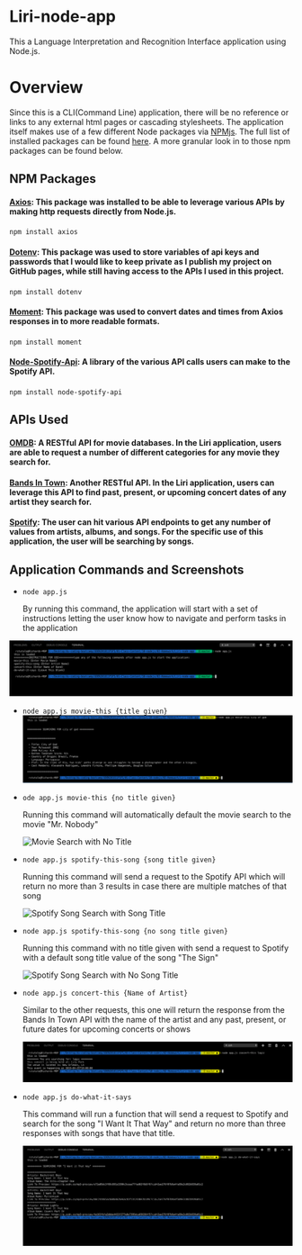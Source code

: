 # Liri-node-app
This a Language Interpretation and Recognition Interface application using Node.js. 

# Overview
Since this is a CLI(Command Line) application, there will be no reference or links to any external html pages or cascading stylesheets. The application itself makes use of a few different Node packages via [NPMjs](https://www.npmjs.com/). The full list of installed packages can be found [here](https://github.com/rstootalow/Liri-node-app/blob/master/package.json). A more granular look in to those npm packages can be found below. 

## NPM Packages

#### [Axios](https://www.npmjs.com/package/axios): This package was installed to be able to leverage various APIs by making http requests directly from Node.js. <br> 

<code>npm install axios</code>

#### [Dotenv](https://www.npmjs.com/package/dotenv): This package was used to store variables of api keys and passwords that I would like to keep private as I publish my project on GitHub pages, while still having access to the APIs I used in this project. <br> 

<code>npm install dotenv</code>

#### [Moment](https://www.npmjs.com/package/moment): This package was used to convert dates and times from Axios responses in to more readable formats. <br> 

<code>npm install moment</code>

#### [Node-Spotify-Api](https://www.npmjs.com/package/node-spotify-api): A library of the various API calls users can make to the Spotify API. <br> 

<code>npm install node-spotify-api</code>
   
## APIs Used

#### [OMDB](http://www.omdbapi.com): A RESTful API for movie databases. In the Liri application, users are able to request a number of different categories for any movie they search for. 

#### [Bands In Town](http://www.artists.bandsintown.com/bandsintown-api): Another RESTful API. In the Liri application, users can leverage this API to find past, present, or upcoming concert dates of any artist they search for. 

#### [Spotify](https://developer.spotify.com/documentation/web-api/): The user can hit various API endpoints to get any number of values from artists, albums, and songs. For the specific use of this application, the user will be searching by songs. 

## Application Commands and Screenshots

* <code>node app.js</code>
   <p>By running this command, the application will start with a set of instructions letting the user know how to navigate and perform tasks in the application</p>
![Application Start Command](images/liri-start-command.png)

* <code>node app.js movie-this {title given}</code>
![Movie Search with Title](images/movie-this-with-title.png)

* <code>ode app.js movie-this {no title given}</code>
      <p>Running this command will automatically default the movie search to the movie "Mr. Nobody"</p>
![Movie Search with No Title](imaes/movie-this-no-title.png)

* <code>node app.js spotify-this-song {song title given}</code>
      <p>Running this command will send a request to the Spotify API which will return no more than 3 results in case there are multiple matches of that song </p>
![Spotify Song Search with Song Title](images/spotifit-this-song-with-title.png)

* <code>node app.js spotify-this-song {no song title given}</code>
      <p>Running this command with no title given with send a request to Spotify with a default song title value of the song "The Sign"</p>
![Spotify Song Search with No Song Title](imaes/spotify-this-with-no-title.png)

* <code>node app.js concert-this {Name of Artist}</code>
      <p>Similar to the other requests, this one will return the response from the Bands In Town API with the name of the artist and any past, present, or future dates for upcoming concerts or shows</p>
![Concert Search by Artist Name](images/concert-this-with-title.png)

* <code>node app.js do-what-it-says</code>
      <p>This command will run a function that will send a request to Spotify and search for the song "I Want It That Way" and return no more than three responses with songs that have that title.</p>
![Do What It Says Command](images/do-what-it-says.png)






